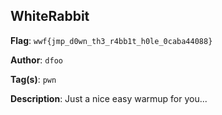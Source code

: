## WhiteRabbit

**Flag**: `wwf{jmp_d0wn_th3_r4bb1t_h0le_0caba44088}`

**Author**: `dfoo`

**Tag(s)**: `pwn`

**Description**: Just a nice easy warmup for you...